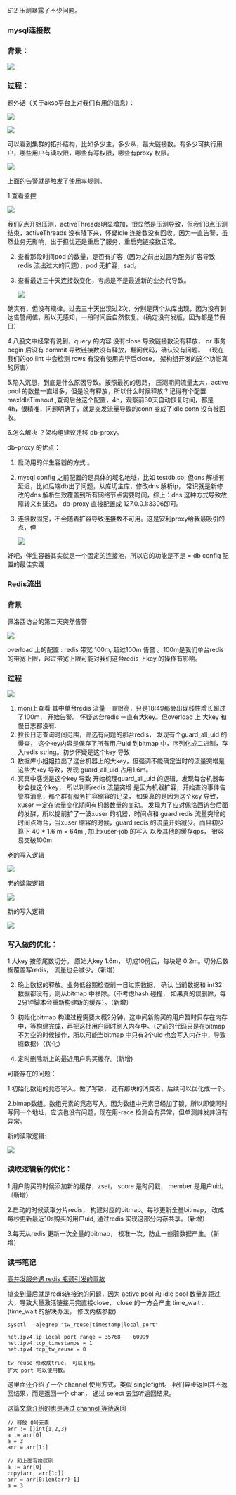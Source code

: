 S12 压测暴露了不少问题。

### mysql连接数

### 背景：

![](https://cytuchuang-1256930988.cos.ap-shanghai.myqcloud.com/20221104160858.png)

### 过程：

题外话（关于akso平台上对我们有用的信息）：

![](https://cytuchuang-1256930988.cos.ap-shanghai.myqcloud.com/image-20221104161249694.png)



![](https://cytuchuang-1256930988.cos.ap-shanghai.myqcloud.com/image-20221104161333349.png)

可以看到集群的拓扑结构，比如多少主，多少从，最大链接数。有多少可执行用户，哪些用户有读权限，哪些有写权限，哪些有proxy 权限。

![](https://cytuchuang-1256930988.cos.ap-shanghai.myqcloud.com/image-20221104161535896.png)



上面的告警就是触发了使用率规则。



1.查看监控

![](https://cytuchuang-1256930988.cos.ap-shanghai.myqcloud.com/image-20221104164632993.png)

我们7点开始压测，activeThreads明显增加，很显然是压测导致，但我们8点压测结束，activeThreads 没有降下来，怀疑idle 连接数没有回收。因为一直告警，虽然业务无影响，出于担忧还是重启了服务，重启完链接数正常。

2. 查看那段时间pod 的数量，是否有扩容（因为之前出过因为服务扩容导致redis 流出过大的问题），pod 无扩容，sad。

3. 查看最近三十天连接数变化，考虑是不是最近新的业务代导致。

   ![](https://cytuchuang-1256930988.cos.ap-shanghai.myqcloud.com/image-20221104165229665.png)

确实有，但没有规律。过去三十天出现过2次，分别是两个从库出现，因为没有到达告警阈值，所以无感知，一段时间后自然恢复。（确定没有发版，因为都是节假日）



4.八股文中经常有说到，query 的内容 没有close 导致链接数没有释放， or 事务begin 后没有 commit 导致链接数没有释放，翻阅代码，确认没有问题。 （现在我们的go lint 中会检测 rows 有没有使用完毕后close， 架构组开发的这个功能真的厉害）

5.陷入沉思，到底是什么原因导致。按照最初的思路， 压测期间流量太大，active pool 的数量一直增多，但是没有释放，所以什么时候释放？记得有个配置 maxIdleTimeout ,查询后台这个配置，4h，观察前30天自动恢复时间，都是 4h，很精准，问题明确了，就是突发流量导致的conn 变成了idle conn 没有被回收。

6.怎么解决 ？架构组建议迁移 db-proxy。



db-proxy 的优点：

1. 启动用的伴生容器的方式 。

2. mysql config 之前配置的是具体的域名地址，比如 testdb.co, 但dns 解析有延迟，比如后端db出了问题，从库切主库，修改dns 解析ip， 常识就是新修改的dns 解析生效覆盖到所有网络节点需要时间，综上：dns 这种方式导致故障转义有延迟， db-proxy 直接配置成 127.0.0.1:3306即可。

3. 连接数固定，不会随着扩容导致连接数不可用。这是安利proxy给我最吸引的点，但

   ![](https://cytuchuang-1256930988.cos.ap-shanghai.myqcloud.com/image-20221104170702016.png)



好吧，伴生容器其实就是一个固定的连接池，所以它的功能是不是  = db config 配置的最佳实践



### Redis流出

### 背景

佩洛西访台的第二天突然告警

![](https://cytuchuang-1256930988.cos.ap-shanghai.myqcloud.com/20221104171747.png)



overload 上的配置 : redis 带宽 100m, 超过100m 告警 。100m是我们单台redis 的带宽上限，超过带宽上限可能对我们这台redis 上key 的操作有影响。



### 过程

![](https://cytuchuang-1256930988.cos.ap-shanghai.myqcloud.com/20221104171844.png)

1. moni上查看 其中单台redis 流量一直很高，只是18:49那会出现线性增长超过了100m， 开始告警。 怀疑这台redis 一直有大key。但overload 上 大key 和 慢日志都没有.
2. 拉长日志查询时间范围，筛选有问题的那台redis， 发现有个guard_all_uid 的慢查， 这个key内容是保存了所有用户uid 到bitmap 中，序列化成二进制，存入redis string。初步怀疑是这个key 导致
3. 数据库小姐姐拉出了这台机器上的大key，但强调不能确定当时的流量突增是这些大key 导致，发现 guard_all_uid 占用1.6m。
4. 冥冥中感觉是这个key 导致 开始梳理guard_all_uid 的逻辑，发现每台机器每秒会拉这个key， 所以判断redis 流量突增 是因为机器扩容，开始查询事件告警群消息，那个群有服务扩容缩容的记录， 如果真的是因为这个key 导致，xuser 一定在流量变化期间有机器数量的变动。 发现为了应对佩洛西访台后面的发酵，所以提前扩了一波xuser 的机器，时间点和 guard redis 流量突增的时间点吻合，当xuser 缩容的时候，guard redis 的流量开始减少。而且初步算下 40 * 1.6 m = 64m , 加上xuser-job 的写入 以及其他的缓存qps， 很容易突破100m



老的写入逻辑

![](https://cytuchuang-1256930988.cos.ap-shanghai.myqcloud.com/20221104171929.png)



老的读取逻辑

![](https://cytuchuang-1256930988.cos.ap-shanghai.myqcloud.com/20221104172005.png)



新的写入逻辑

![](https://cytuchuang-1256930988.cos.ap-shanghai.myqcloud.com/20221104172028.png)



### 写入做的优化：

1.大key 按照尾数切分。 原始大key 1.6m， 切成10份后，每块是 0.2m。切分后数据覆盖写redis， 流量也会减少。（新增）

2. 晚上数据的释放。业务低谷期检查前一日过期数据， 确认 当前数据和 int32 数据都没有，则从bitmap 中移除。（不考虑hash 碰撞， 如果真的误删除，每2分钟脚本会重新构建新的缓存）。（新增）

3. 初始化bitmap 构建过程需要大概2分钟，这中间新购买的用户暂时只存在内存中，等构建完成，再把这批用户同时刷入内存中。（之前的代码只是在bitmap 不为空的时候操作，所以可能当bitmap 中只有2个uid 也会写入内存中，导致脏数据）（优化）

4. 定时删除新上的最近用户购买缓存。(新增)



可能存在的问题：

1.初始化数组的竞态写入。做了写锁， 还有那块的消费者，后续可以优化成一个。

2.bimap数组。数组元素的竞态写入。因为数组中元素已经加了锁，所以即使同时写同一个地址，应该也没有问题，现在用-race 检测会有异常，但单测并发并没有异常。



新的读取逻辑:

![](https://cytuchuang-1256930988.cos.ap-shanghai.myqcloud.com/20221104172118.png)

### 读取逻辑新的优化：

1.用户购买的时候添加新的缓存，zset， score 是时间戳， member 是用户uid。（新增）

2.启动的时候读取分片redis， 构建对应的bitmap。每秒更新全量bitmap， 改成每秒更新最近10s购买的用户uid, 通过redis 实现这部分内存共享。（新增）

3.每天从redis 更新一次全量的bitmap， 校准一次，防止一些脏数据产生。（新增）





### 读书笔记

[高并发服务遇 redis 瓶颈引发的事故](https://mp.weixin.qq.com/s/MtdU1xhOI5XkuSDrIYFRMA)

排查到最后就是redis连接池的问题，因为 active pool  和 idle pool 数量差距过大，导致大量激活链接用完直接close， close 的一方会产生 time_wait .(time_wait 的解决办法， 修改内核参数)

```
sysctl  -a|egrep "tw_reuse|timestamp|local_port"

net.ipv4.ip_local_port_range = 35768    60999
net.ipv4.tcp_timestamps = 1
net.ipv4.tcp_tw_reuse = 0

tw_reuse 修改成true， 可以复用。
扩大 port 可以使用数。
```

这里面还介绍了一个 channel 使用方式，类似 singlefight。 我们异步返回并不返回结果，而是返回一个 chan， 通过 select 去监听返回结果。

[这篇文章介绍的也是通过 channel 等待返回](https://mp.weixin.qq.com/s/DKZNmBoUqUqG7DZ0v3bR9w)

```
// 释放 0号元素
arr := []int{1,2,3}
a := arr[0]
a = 3
arr = arr[1:]

// 和上面有啥区别
a := arr[0]
copy(arr, arr[1:])
arr = arr[0:len(arr)-1]
a = 3
```



